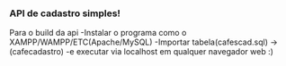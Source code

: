 <h3>API de cadastro simples!</h3>
 Para o build da api
-Instalar o programa como o XAMPP/WAMPP/ETC(Apache/MySQL)
-Importar tabela(cafescad.sql) -> (cafecadastro)
-e executar via localhost em qualquer navegador web :)
